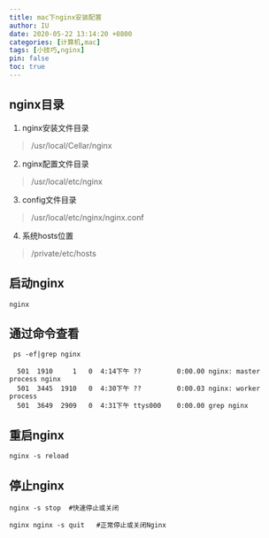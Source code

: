 ```yaml
---
title: mac下nginx安装配置
author: IU
date: 2020-05-22 13:14:20 +0800
categories: [计算机,mac]
tags: [小技巧,nginx]
pin: false
toc: true
---
```


## nginx目录

1. nginx安装文件目录

> /usr/local/Cellar/nginx

2. nginx配置文件目录

> /usr/local/etc/nginx

3. config文件目录

> /usr/local/etc/nginx/nginx.conf

4. 系统hosts位置

> /private/etc/hosts

## 启动nginx

```terminal
nginx
```

## 通过命令查看

```terminal
 ps -ef|grep nginx
 
  501  1910     1   0  4:14下午 ??         0:00.00 nginx: master process nginx
  501  3445  1910   0  4:30下午 ??         0:00.03 nginx: worker process
  501  3649  2909   0  4:31下午 ttys000    0:00.00 grep nginx
```

## 重启nginx

```terminal
nginx -s reload
```

## 停止nginx

```terminal
nginx -s stop  #快速停止或关闭

nginx nginx -s quit   #正常停止或关闭Nginx
```
